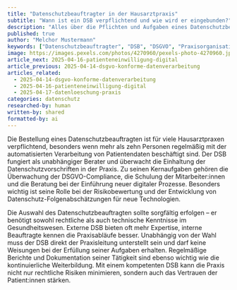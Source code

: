 ```yaml
---
title: "Datenschutzbeauftragter in der Hausarztpraxis"
subtitle: "Wann ist ein DSB verpflichtend und wie wird er eingebunden?"
description: "Alles über die Pflichten und Aufgaben eines Datenschutzbeauftragten in der medizinischen Praxis."
published: true
author: "Melchor Mustermann"
keywords: ["Datenschutzbeauftragter", "DSB", "DSGVO", "Praxisorganisation", "Rechtspflichten"]
image: https://images.pexels.com/photos/4270960/pexels-photo-4270960.jpeg
article_next: 2025-04-16-patienteneinwilligung-digital
article_previous: 2025-04-14-dsgvo-konforme-datenverarbeitung
articles_related:
  - 2025-04-14-dsgvo-konforme-datenverarbeitung
  - 2025-04-16-patienteneinwilligung-digital
  - 2025-04-17-datenloeschung-praxis
categories: datenschutz
researched-by: human
written-by: shared
formatted-by: ai
---
```


Die Bestellung eines Datenschutzbeauftragten ist für viele Hausarztpraxen verpflichtend, besonders wenn mehr als zehn Personen regelmäßig mit der automatisierten Verarbeitung von Patientendaten beschäftigt sind. Der DSB fungiert als unabhängiger Berater und überwacht die Einhaltung der Datenschutzvorschriften in der Praxis. Zu seinen Kernaufgaben gehören die Überwachung der DSGVO-Compliance, die Schulung der Mitarbeiter:innen und die Beratung bei der Einführung neuer digitaler Prozesse. Besonders wichtig ist seine Rolle bei der Risikobewertung und der Entwicklung von Datenschutz-Folgenabschätzungen für neue Technologien.

Die Auswahl des Datenschutzbeauftragten sollte sorgfältig erfolgen – er benötigt sowohl rechtliche als auch technische Kenntnisse im Gesundheitswesen. Externe DSB bieten oft mehr Expertise, interne Beauftragte kennen die Praxisabläufe besser. Unabhängig von der Wahl muss der DSB direkt der Praxisleitung unterstellt sein und darf keine Weisungen bei der Erfüllung seiner Aufgaben erhalten. Regelmäßige Berichte und Dokumentation seiner Tätigkeit sind ebenso wichtig wie die kontinuierliche Weiterbildung. Mit einem kompetenten DSB kann die Praxis nicht nur rechtliche Risiken minimieren, sondern auch das Vertrauen der Patient:innen stärken. 
